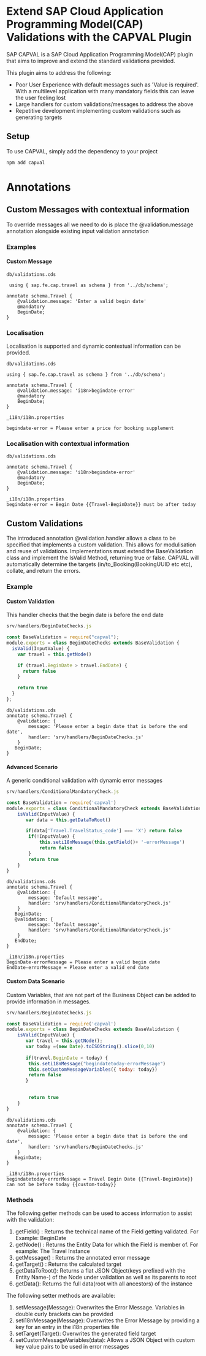 # Extend SAP Cloud Application Programming Model(CAP) Validations with the CAPVAL Plugin
SAP CAPVAL is a SAP Cloud Application Programming Model(CAP) plugin that aims to improve and extend the standard validations provided. 

This plugin aims to address the following:
* Poor User Experience with default messages such as 'Value is required'. With a multilevel application with many mandatory fields this can leave the user feeling lost
* Large handlers for custom validations/messages to address the above
* Repetitive development implementing custom validations such as generating targets

## Setup
To use CAPVAL, simply add the dependency to your project

```sh
npm add capval
```
# Annotations
## Custom Messages with contextual information
To override messages all we need to do is place the @validation.message annotation alongside existing input validation annotation 
### Examples
#### Custom Message
  
  ```cds
  db/validations.cds

   using { sap.fe.cap.travel as schema } from '../db/schema';

  annotate schema.Travel {
      @validation.message: 'Enter a valid begin date'
      @mandatory
      BeginDate;
  }
```
### Localisation 
 Localisation is supported and dynamic contextual information can be provided.
```cds
db/validations.cds

using { sap.fe.cap.travel as schema } from '../db/schema';

annotate schema.Travel {
    @validation.message: 'i18n>begindate-error'
    @mandatory
    BeginDate;
}

_i18n/i18n.properties

begindate-error = Please enter a price for booking supplement

  ```

### Localisation with contextual information

```cds
db/validations.cds

annotate schema.Travel {
    @validation.message: 'i18n>begindate-error'
    @mandatory
    BeginDate;
}

_i18n/i18n.properties
begindate-error = Begin Date {{Travel-BeginDate}} must be after today
   ```
## Custom Validations 
The introduced annotation @validation.handler allows a class to be specified that implements a custom validation. This allows for modulisation and reuse of validations. Implementations must extend the BaseValidation class and implement the IsValid Method, returning true or false. CAPVAL will automatically determine the targets (in/to_Booking(BookingUUID etc etc), collate, and return the errors. 

### Example 
#### Custom Validation
This handler checks that the begin date is before the end date
```js
srv/handlers/BeginDateChecks.js

const BaseValidation = require("capval");
module.exports = class BeginDateChecks extends BaseValidation {
  isValid(InputValue) {
    var travel = this.getNode()

    if (travel.BeginDate > travel.EndDate) {
      return false
    }

    return true
  }
};
```
```cds
db/validations.cds
annotate schema.Travel {
    @validation: {
        message: 'Please enter a begin date that is before the end date',
        handler: 'srv/handlers/BeginDateChecks.js'
    }
   BeginDate;
}

```

#### Advanced Scenario
A generic conditional validation with dynamic error messages

```js
srv/handlers/ConditionalMandatoryCheck.js

const BaseValidation = require('capval')
module.exports = class ConditionalMandatoryCheck extends BaseValidation {
    isValid(InputValue) {
       var data = this.getDataToRoot()

       if(data['Travel.TravelStatus_code'] === 'X') return false
        if(!InputValue) {
            this.seti18nMessage(this.getField()+ '-errorMessage')
            return false
        }
        return true
    }
}
```
```cds
db/validations.cds
annotate schema.Travel {
    @validation: {
        message: 'Default message',
        handler: 'srv/handlers/ConditionalMandatoryCheck.js'
    }
   BeginDate;
   @validation: {
        message: 'Default message',
        handler: 'srv/handlers/ConditionalMandatoryCheck.js'
    }
   EndDate;
}

_i18n/i18n.properties
BeginDate-errorMessage = Please enter a valid begin date
EndDate-errorMessage = Please enter a valid end date
```
#### Custom Data Scenario
Custom Variables, that are not part of the Business Object can be added to provide information in messages.
```js
srv/handlers/BeginDateChecks.js

const BaseValidation = require('capval')
module.exports = class BeginDateChecks extends BaseValidation {
    isValid(InputValue) {
       var travel = this.getNode();
       var today =(new Date).toISOString().slice(0,10)
      
       if(travel.BeginDate < today) {
        this.seti18nMessage("begindatetoday-errorMessage")
        this.setCustomMessageVariables({ today: today})
        return false
       }
      

        return true
    }
}
```
```cds
db/validations.cds
annotate schema.Travel {
    @validation: {
        message: 'Please enter a begin date that is before the end date',
        handler: 'srv/handlers/BeginDateChecks.js'
    }
   BeginDate;
}
  
_i18n/i18n.properties
begindatetoday-errorMessage = Travel Begin Date {{Travel-BeginDate}} can not be before today {{custom-today}}
```

### Methods
The following getter methods can be used to access information to assist with the validation:
1. getField() : Returns the technical name of the Field getting validated. For Example: BeginDate
2. getNode() :  Returns the Entity Data for which the Field is member of. For example: The Travel Instance
3. getMessage() : Returns the annotated error message
4. getTarget() : Returns the calculated target
5. getDataToRoot(): Returns a flat JSON Object(keys prefixed with the Entity Name-) of the Node under validation as well as its parents to root
6. getData(): Returns the full data(root with all ancestors) of the instance

The following setter methods are available:
1. setMessage(Message): Overwrites the Error Message. Variables in double curly brackets can be provided
2. seti18nMessage(Message): Overwrites the Error Message by providing a key for an entry in the i18n.properties file
3. setTarget(Target): Overwrites the generated field target
4. setCustomMessageVariables(data): Allows a JSON Object with custom key value pairs to be used in error messages






